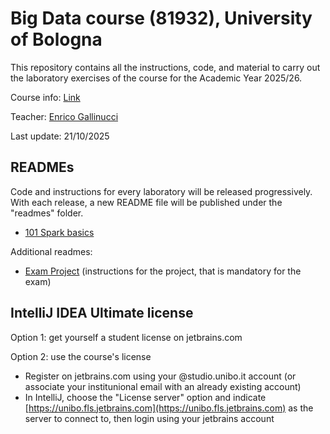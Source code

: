 # Big Data course (81932), University of Bologna

This repository contains all the instructions, code, and material to carry out the laboratory exercises of the course for the Academic Year 2025/26.

Course info: [Link](https://www.unibo.it/en/study/course-units-transferable-skills-moocs/course-unit-catalogue/course-unit/2025/412684)

Teacher: [Enrico Gallinucci](https://www.unibo.it/sitoweb/enrico.gallinucci/en)

Last update: 21/10/2025

## READMEs

Code and instructions for every laboratory will be released progressively. With each release, a new README file will be published under the "readmes" folder.
- [101 Spark basics](readmes/101.md)

Additional readmes:
- [Exam Project](readmes/project.md) (instructions for the project, that is mandatory for the exam)
<!-- - [Spark Setup](readmes/spark-setup.md) (instructions to install and configure Apache Spark, and to run notebooks and jobs) -->

## IntelliJ IDEA Ultimate license

Option 1: get yourself a student license on jetbrains.com

Option 2: use the course's license
- Register on jetbrains.com using your @studio.unibo.it account (or associate your institunional email with an already existing account)
- In IntelliJ, choose the "License server" option and indicate [https://unibo.fls.jetbrains.com](https://unibo.fls.jetbrains.com) as the server to connect to, then login using your jetbrains account